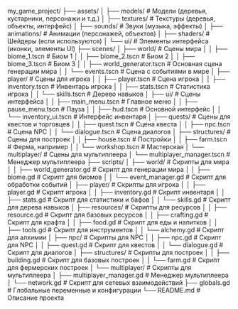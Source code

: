 my_game_project/
├── assets/
│   ├── models/            # Модели (деревья, кустарники, персонажи и т.д.)
│   ├── textures/          # Текстуры (деревья, объекты, интерфейс)
│   ├── sounds/            # Звуки (музыка, эффекты)
│   ├── animations/        # Анимации (персонажей, объектов)
│   ├── shaders/           # Шейдеры (если используются)
│   └── ui/                # Элементы интерфейса (иконки, элементы UI)
├── scenes/
│   ├── world/             # Сцены мира
│   │   ├── biome_1.tscn   # Биом 1
│   │   ├── biome_2.tscn   # Биом 2
│   │   ├── biome_3.tscn   # Биом 3
│   │   ├── world_generator.tscn  # Основная сцена генерации мира
│   │   └── events.tscn    # Сцена с событиями в мире
│   ├── player/            # Сцены для игрока
│   │   ├── player.tscn    # Сцена игрока
│   │   ├── inventory.tscn # Инвентарь игрока
│   │   ├── stats.tscn     # Статистика игрока
│   │   └── skills.tscn    # Дерево навыков
│   ├── ui/                # Сцены интерфейса
│   │   ├── main_menu.tscn # Главное меню
│   │   ├── pause_menu.tscn # Пауза
│   │   ├── hud.tscn       # Основной интерфейс
│   │   └── inventory_ui.tscn # Интерфейс инвентаря
│   ├── quests/            # Сцены для квестов и торговцев
│   │   ├── quest.tscn     # Сцена квеста
│   │   ├── npc.tscn       # Сцена NPC
│   │   └── dialogue.tscn  # Сцена диалогов
│   ├── structures/        # Сцены для построек
│   │   ├── house.tscn     # Постройки
│   │   ├── farm.tscn      # Ферма, например
│   │   └── workshop.tscn  # Мастерская
│   └── multiplayer/       # Сцены для мультиплеера
│       └── multiplayer_manager.tscn  # Менеджер мультиплеера
├── scripts/
│   ├── world/             # Скрипты для мира
│   │   ├── world_generator.gd # Скрипт для генерации мира
│   │   ├── biome.gd       # Скрипт для биомов
│   │   └── event_manager.gd # Скрипт для обработки событий
│   ├── player/            # Скрипты для игрока
│   │   ├── player.gd      # Скрипт игрока
│   │   ├── inventory.gd   # Скрипт инвентаря
│   │   ├── stats.gd       # Скрипт для статистики и бафов
│   │   └── skills.gd      # Скрипт для дерева навыков
│   ├── resources/         # Скрипты для ресурсов
│   │   ├── resource.gd    # Скрипт для базовых ресурсов
│   │   ├── crafting.gd    # Скрипт для крафта
│   │   ├── food.gd        # Скрипт для еды и напитков
│   │   ├── tools.gd       # Скрипт для инструментов
│   │   └── alchemy.gd     # Скрипт для алхимии
│   ├── npc/               # Скрипты для NPC
│   │   ├── npc.gd         # Скрипт для NPC
│   │   ├── quest.gd       # Скрипт для квестов
│   │   └── dialogue.gd    # Скрипт для диалогов
│   ├── structures/        # Скрипты для построек
│   │   ├── building.gd    # Скрипт для базовых построек
│   │   └── farm.gd        # Скрипт для фермерских построек
│   └── multiplayer/       # Скрипты для мультиплеера
│       ├── multiplayer_manager.gd  # Менеджер мультиплеера
│       └── network.gd     # Скрипт для сетевых взаимодействий
├── globals.gd             # Глобальные переменные и конфигурации
└── README.md              # Описание проекта